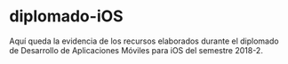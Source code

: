 # diplomado-iOS
Aquí queda la evidencia de los recursos elaborados durante el diplomado de Desarrollo de Aplicaciones Móviles para iOS del semestre 2018-2.
